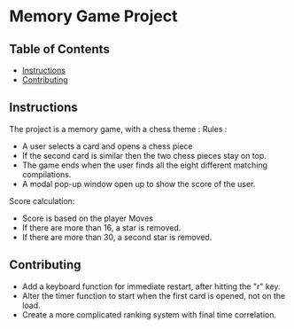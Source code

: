 # Memory Game Project

## Table of Contents

* [Instructions](#instructions)
* [Contributing](#contributing)

## Instructions

The project is a memory game, with a chess theme :
Rules :
- A user selects a card and opens a chess piece
- If the second card is similar then the two chess pieces stay on top.
- The game ends when the user finds all the eight different matching compilations.
- A modal pop-up window open up to show the score of the user.

Score calculation:
- Score is based on the player Moves
- If there are more than 16, a star is removed.
- If there are more than 30, a second star is removed.

## Contributing

- Add a keyboard function for immediate restart, after hitting the "r" key.
- Alter the timer function to start when the first card is opened, not on the load.
- Create a more complicated ranking system with final time correlation. 
